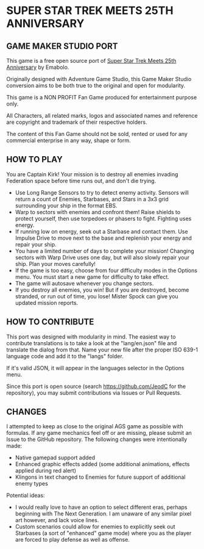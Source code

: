 # SUPER STAR TREK MEETS 25TH ANNIVERSARY

## GAME MAKER STUDIO PORT

This game is a free open source port of [Super Star Trek Meets 25th Anniversary](https://emabolo.itch.io/super-star-trek-25th) by Emabolo.

Originally designed with Adventure Game Studio, this Game Maker Studio conversion aims to be both true to the original and open for modularity.

This game is a NON PROFIT Fan Game produced for entertainment purpose only.

All Characters, all related marks, logos and associated names and reference are copyright and trademark of their respective holders.

The content of this Fan Game should not be sold, rented or used for any commercial enterprise in any way, shape or form.

## HOW TO PLAY

You are Captain Kirk! Your mission is to destroy all enemies invading Federation space before time runs out, and don't die trying.

- Use Long Range Sensors to try to detect enemy activity. Sensors will return a count of Enemies, Starbases, and Stars in a 3x3 grid surrounding your ship in the format EBS.
- Warp to sectors with enemies and confront them! Raise shields to protect yourself, then use torpedoes or phasers to fight. Fighting uses energy.
- If running low on energy, seek out a Starbase and contact them. Use Impulse Drive to move next to the base and replenish your energy and repair your ship.
- You have a limited number of days to complete your mission! Changing sectors with Warp Drive uses one day, but will also slowly repair your ship. Plan your moves carefully!
- If the game is too easy, choose from four difficulty modes in the Options menu. You must start a new game for difficulty to take effect.
- The game will autosave whenever you change sectors.
- If you destroy all enemies, you win! But if you are destroyed, become stranded, or run out of time, you lose! Mister Spock can give you updated mission reports.

## HOW TO CONTRIBUTE

This port was designed with modularity in mind. The easiest way to contribute translations is to take a look at the "lang/en.json" file and translate the dialog from that. Name your new file after the proper ISO 639-1 language code and add it to the "langs" folder.

If it's valid JSON, it will appear in the languages selector in the Options menu.

Since this port is open source (search https://github.com/JeodC for the repository), you may submit contributions via Issues or Pull Requests.

## CHANGES

I attempted to keep as close to the original AGS game as possible with formulas. If any game mechanics feel off or are missing, please submit an Issue to the GitHub repository. The following changes were intentionally made:

- Native gamepad support added
- Enhanced graphic effects added (some additional animations, effects applied during red alert)
- Klingons in text changed to Enemies for future support of additional enemy types

Potential ideas:

- I would really love to have an option to select different eras, perhaps beginning with The Next Generation. I am unaware of any similar pixel art however, and lack voice lines.
- Custom scenarios could allow for enemies to explicitly seek out Starbases (a sort of "enhanced" game mode) where you as the player are forced to play defense as well as offense.
